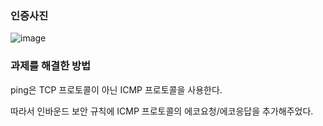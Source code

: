 
### 인증사진

![image](https://github.com/GDSC-Ewha-5th/GDSC-Server-5th/assets/90598552/37aa2ab8-bf4e-44d5-ada9-d8e4aa2b8cd7)


### 과제를 해결한 방법

ping은 TCP 프로토콜이 아닌 ICMP 프로토콜을 사용한다.

따라서 인바운드 보안 규칙에 ICMP 프로토콜의 에코요청/에코응답을 추가해주었다.

